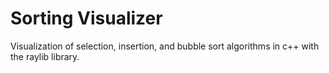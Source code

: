 # Sorting Visualizer
Visualization of selection, insertion, and bubble sort algorithms in c++ with the raylib library.
